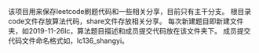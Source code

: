 该项目用来保存leetcode刷题代码和一些相关分享，目前只有主干分支。
根目录code文件存放算法代码，share文件存放相关分享。
每次新建题目即新建文件夹，如2019-11-26lc，算法题目描述和成员提交代码放在该文件夹下。
成员提交代码文件命名格式如，lc136_shangyi。